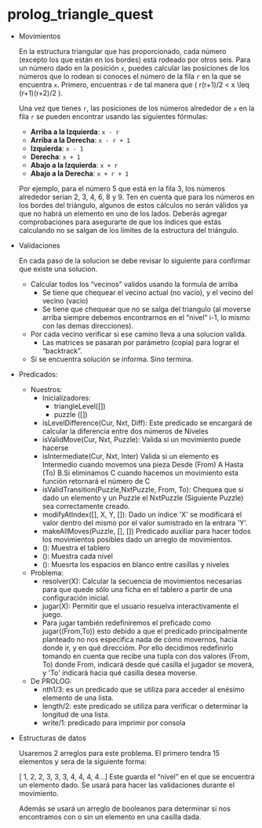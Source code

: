 # prolog_triangle_quest

- Movimientos
    
    En la estructura triangular que has proporcionado, cada número (excepto los que están en los bordes) está rodeado por otros seis. Para un número dado en la posición `x`, puedes calcular las posiciones de los números que lo rodean si conoces el número de la fila `r` en la que se encuentra `x`. Primero, encuentras `r` de tal manera que \( r(r+1)/2 < x \leq (r+1)(r+2)/2 \).
    
    Una vez que tienes `r`, las posiciones de los números alrededor de `x` en la fila `r` se pueden encontrar usando las siguientes fórmulas:
    
    - **Arriba a la Izquierda**: `x - r`
    - **Arriba a la Derecha**: `x - r + 1`
    - **Izquierda**: `x - 1`
    - **Derecha**: `x + 1`
    - **Abajo a la Izquierda**: `x + r`
    - **Abajo a la Derecha**: `x + r + 1`
    
    Por ejemplo, para el número 5 que está en la fila 3, los números alrededor serían 2, 3, 4, 6, 8 y 9. Ten en cuenta que para los números en los bordes del triángulo, algunos de estos cálculos no serán válidos ya que no habrá un elemento en uno de los lados. Deberás agregar comprobaciones para asegurarte de que los índices que estás calculando no se salgan de los límites de la estructura del triángulo.
    
- Validaciones
    
    En cada paso de la solucion se debe revisar lo siguiente para confirmar que existe una solucion.
    
    - Calcular todos los “vecinos” validos usando la formula de arriba
        - Se tiene que chequear el vecino actual (no vacio), y el vecino del vecino (vacio)
        - Se tiene que chequear que no se salga del triangulo (al moverse arriba siempre debemos encontrarnos en el “nivel” i-1, lo mismo con las demas direcciones).
    - Por cada vecino verificar si ese camino lleva a una solucion valida.
        - Las matrices se pasaran por parámetro (copia) para lograr el “backtrack”.
    - Si se encuentra solución se informa. Sino termina.
- Predicados:
    - Nuestros:
        - Inicializadores:
            - triangleLevel([])
            - puzzle ([]) 
        - isLevelDifference(Cur, Nxt, Diff): Este predicado se encargará de calcular la diferencia entre dos números de Niveles
        - isValidMove(Cur, Nxt, Puzzle): Valida si un movimiento puede hacerse
        - isIntermediate(Cur, Nxt, Inter) Valida si un elemento es Intermedio cuando movemos una pieza Desde (From) A Hasta (To) B.Si eliminamos C cuando hacemos un movimiento esta función retornará el número de C
        - isValidTransition(Puzzle,NxtPuzzle, From, To): Chequea que si dado un elemento y un Puzzle el NxtPuzzle (Siguiente Puzzle) sea correctamente creado.
        - modifyAtIndex([], X, Y, []): Dado un índice 'X' se modificará el valor dentro del mismo por el valor sumistrado en la entrara 'Y'.
        - makeAllMoves(Puzzle, [], []) Predicado auxiliar para hacer todos los movimientos posibles dado un arreglo de movimientos.
        - (): Muestra el tablero
        - (): Muestra cada nivel
        - (): Muesrta los espacios en blanco entre casillas y niveles
    - Problema:
        - resolver(X): Calcular la secuencia de movimientos necesarias para que quede sólo una ficha en el tablero a partir de
        una configuración inicial.
        - jugar(X): Permitir que el usuario resuelva interactivamente el juego.
        - Para jugar también redefiniremos el preficado como jugar((From,To)) esto debido a que el predicado principalmente planteado no nos especifica nada de cómo movernos, hacia donde ir, y en qué direccióm.
          Por ello decidimos redefinirlo tomando en cuenta que recibe una tupla con dos valores (From, To) donde From, indicará desde qué casilla el jugador se moverá, y 'To' indicará hacia qué casilla desea moverse.
    - De PROLOG:
        - nth1/3: es un predicado que se utiliza para acceder al enésimo elemento de una lista.
        - length/2: este predicado se utiliza para verificar o determinar la longitud de una lista.
        - write/1: predicado para imprimir por consola
- Estructuras de datos
    
    Usaremos 2 arreglos para este problema. El primero tendra 15 elementos y sera de la siguiente forma: 
    
    [ 1, 2, 2, 3, 3, 3, 4, 4, 4, 4…] Este guarda el “nivel” en el que se encuentra un elemento dado. Se usará para hacer las validaciones durante el movimiento.
    
    Además se usará un arreglo de booleanos para determinar si nos encontramos con o sin un elemento en una casilla dada.

